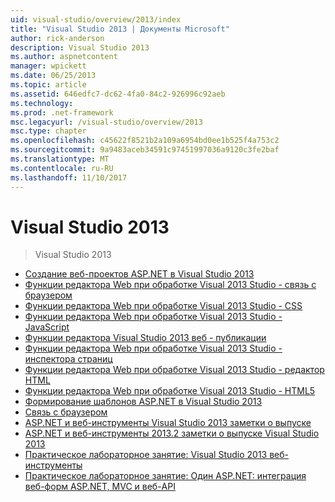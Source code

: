 ```yaml
---
uid: visual-studio/overview/2013/index
title: "Visual Studio 2013 | Документы Microsoft"
author: rick-anderson
description: Visual Studio 2013
ms.author: aspnetcontent
manager: wpickett
ms.date: 06/25/2013
ms.topic: article
ms.assetid: 646edfc7-dc62-4fa0-84c2-926996c92aeb
ms.technology: 
ms.prod: .net-framework
msc.legacyurl: /visual-studio/overview/2013
msc.type: chapter
ms.openlocfilehash: c45622f8521b2a109a6954bd0ee1b525f4a753c2
ms.sourcegitcommit: 9a9483aceb34591c97451997036a9120c3fe2baf
ms.translationtype: MT
ms.contentlocale: ru-RU
ms.lasthandoff: 11/10/2017
---
```

<a name="visual-studio-2013"></a>Visual Studio 2013
====================
> Visual Studio 2013


- [Создание веб-проектов ASP.NET в Visual Studio 2013](creating-web-projects-in-visual-studio.md)
- [Функции редактора Web при обработке Visual 2013 Studio - связь с браузером](visual-studio-2013-web-editor-features-browser-link.md)
- [Функции редактора Web при обработке Visual 2013 Studio - CSS](visual-studio-2013-web-editor-features-css.md)
- [Функции редактора Web при обработке Visual 2013 Studio - JavaScript](visual-studio-2013-web-editor-features-javascript.md)
- [Функции редактора Visual Studio 2013 веб - публикации](visual-studio-2013-web-editor-features-publishing.md)
- [Функции редактора Web при обработке Visual 2013 Studio - инспектора страниц](visual-studio-2013-web-editor-features-page-inspector.md)
- [Функции редактора Web при обработке Visual 2013 Studio - редактор HTML](visual-studio-2013-web-editor-features-html-editor.md)
- [Функции редактора Web при обработке Visual 2013 Studio - HTML5](visual-studio-2013-web-editor-features-html5.md)
- [Формирование шаблонов ASP.NET в Visual Studio 2013](aspnet-scaffolding-overview.md)
- [Связь с браузером](using-browser-link.md)
- [ASP.NET и веб-инструменты Visual Studio 2013 заметки о выпуске](release-notes.md)
- [ASP.NET и веб-инструменты 2013.2 заметки о выпуске Visual Studio 2013](aspnet-and-web-tools-20132-preview-for-visual-studio-2013-release-notes.md)
- [Практическое лабораторное занятие: Visual Studio 2013 веб-инструменты](visual-studio-2013-web-tools.md)
- [Практическое лабораторное занятие: Один ASP.NET: интеграция веб-форм ASP.NET, MVC и веб-API](one-aspnet-integrating-aspnet-web-forms-mvc-and-web-api.md)
